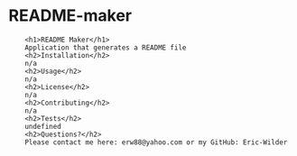 # README-maker
        <h1>README Maker</h1>
        Application that generates a README file
        <h2>Installation</h2>
        n/a
        <h2>Usage</h2>
        n/a
        <h2>License</h2>
        n/a
        <h2>Contributing</h2>
        n/a
        <h2>Tests</h2>
        undefined
        <h2>Questions?</h2>
        Please contact me here: erw88@yahoo.com or my GitHub: Eric-Wilder